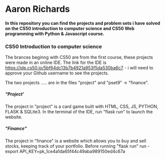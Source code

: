 # Aaron Richards

#### In this repository you can find the projects and problem sets i have solved on the CS50 introduction to computer science and CS50 Web programming with Python & Javascript course.

### CS50 Introduction to computer science

The brances beginng with CS50 are from the first course, these projects were made in an online IDE. The link for the IDE is https://ide.cs50.io/5bf64dc13b7b4921a953f5da530ba6c7 - i will need to approve your Github username to see the projects. 

The two projects ..... are in the files "project" and "pset9" -> "finance".

##### "Project'
The project in "project" is a card game built with HTML, CSS, JS, PYTHON, FLASK & SQLite3. In the terminal of the IDE, run "flask run" to launch the website. 

##### "Finance"
The project in "finance" is a website which allows you to buy and sell stocks, keeping track of your portfolio. 
Before running "flask run" run - export API_KEY=pk_1ce4a1da65f44c49aba989150ed4c67a
 
